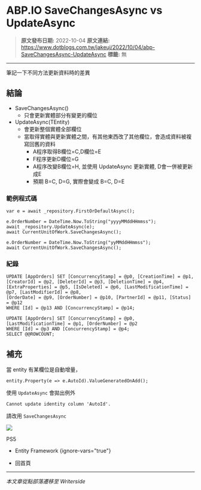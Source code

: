 # ABP.IO SaveChangesAsync vs UpdateAsync

> **原文發布日期:** 2022-10-04
> **原文連結:** https://www.dotblogs.com.tw/jakeuj/2022/10/04/abp-SaveChangesAsync-UpdateAsync
> **標籤:** 無

---

筆記一下不同方法更新資料時的差異

## 結論

* SaveChangesAsync()
  + 只會更新實體部分有變更的欄位
* UpdateAsync(TEntity)
  + 會更新整個實體全部欄位
  + 當取得實體與更新實體之間，有其他東西改了其他欄位，會造成資料被複寫回舊的資料
    - A程序取得B欄位=C,D欄位=E
    - F程序更新D欄位=G
    - A程序改變B欄位=H, 並使用 UpdateAsync 更新實體, D會一併被更新成E
    - 預期 B=C, D=G, 實際會變成 B=C, D=E

### 範例程式碼

```
var e = await _repository.FirstOrDefaultAsync();

e.OrderNumber = DateTime.Now.ToString("yyyyMMddHHmmss");
await _repository.UpdateAsync(e);
await CurrentUnitOfWork.SaveChangesAsync();

e.OrderNumber = DateTime.Now.ToString("yyMMddHHmmss");
await CurrentUnitOfWork.SaveChangesAsync();
```

### 紀錄

```
UPDATE [AppOrders] SET [ConcurrencyStamp] = @p0, [CreationTime] = @p1, [CreatorId] = @p2, [DeleterId] = @p3, [DeletionTime] = @p4, [ExtraProperties] = @p5, [IsDeleted] = @p6, [LastModificationTime] = @p7, [LastModifierId] = @p8,
[OrderDate] = @p9, [OrderNumber] = @p10, [PartnerId] = @p11, [Status] = @p12
WHERE [Id] = @p13 AND [ConcurrencyStamp] = @p14;

UPDATE [AppOrders] SET [ConcurrencyStamp] = @p0, [LastModificationTime] = @p1, [OrderNumber] = @p2
WHERE [Id] = @p3 AND [ConcurrencyStamp] = @p4;
SELECT @@ROWCOUNT;
```

## 補充

當 entity 有某欄位是自動增量，

```
entity.Property(e => e.AutoId).ValueGeneratedOnAdd();
```

使用 `UpdateAsync` 會拋出例外

`Cannot update identity column 'AutoId'.`

請改用 `SaveChangesAsync`

![](https://card.psnprofiles.com/1/jakeuj.png)

PS5

* Entity Framework
{ignore-vars="true"}

* 回首頁

---

*本文章從點部落遷移至 Writerside*
